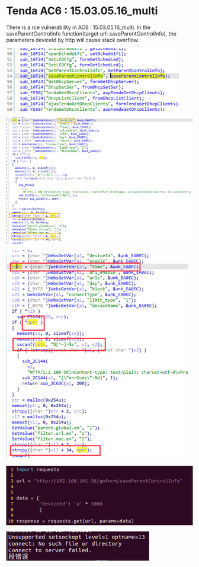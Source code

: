 # Tenda AC6 : 15.03.05.16_multi

There is a rce vulnerability in AC6 : 15.03.05.16_multi. In the saveParentControlInfo function(target url: saveParentControlInfo), the parameters deviceId by http will cause stack overflow.


![](14_1.png)




![](14_2.png)




![](14_3.png)




![](14_4.png)




![](14_5.png)

